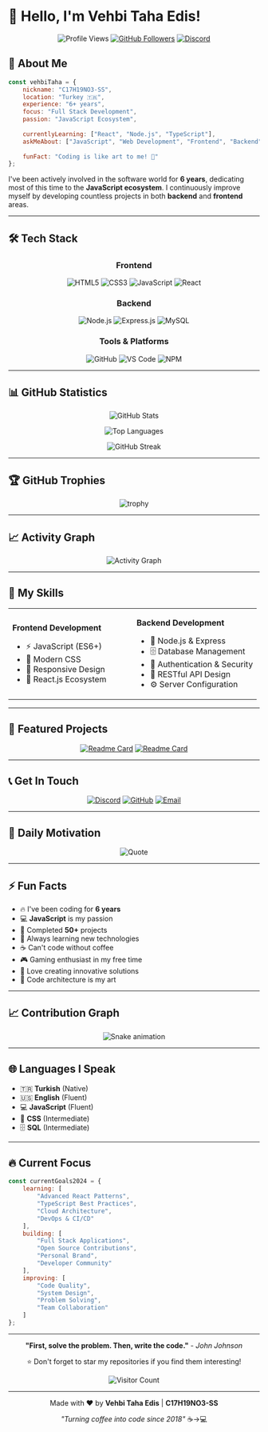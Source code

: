 # 👋 Hello, I'm Vehbi Taha Edis!

<div align="center">
  
  ![Profile Views](https://komarev.com/ghpvc/?username=c17h19no3-ss&color=blueviolet&style=flat-square&label=Profile+Views)
  [![GitHub Followers](https://img.shields.io/github/followers/c17h19no3-ss?style=social)](https://github.com/c17h19no3-ss)
  [![Discord](https://img.shields.io/badge/Discord-C17H19NO3_SS-7289da?style=flat-square&logo=discord&logoColor=white)](https://discordapp.com/users/885968419101474846)

</div>

## 🚀 About Me

```javascript
const vehbiTaha = {
    nickname: "C17H19NO3-SS",
    location: "Turkey 🇹🇷",
    experience: "6+ years",
    focus: "Full Stack Development",
    passion: "JavaScript Ecosystem",
    
    currentlyLearning: ["React", "Node.js", "TypeScript"],
    askMeAbout: ["JavaScript", "Web Development", "Frontend", "Backend"],
    
    funFact: "Coding is like art to me! 🎨"
};
```

I've been actively involved in the software world for **6 years**, dedicating most of this time to the **JavaScript ecosystem**. I continuously improve myself by developing countless projects in both **backend** and **frontend** areas.

---

## 🛠️ Tech Stack

<div align="center">

### Frontend
![HTML5](https://img.shields.io/badge/HTML5-E34F26?style=for-the-badge&logo=html5&logoColor=white)
![CSS3](https://img.shields.io/badge/CSS3-1572B6?style=for-the-badge&logo=css3&logoColor=white)
![JavaScript](https://img.shields.io/badge/JavaScript-F7DF1E?style=for-the-badge&logo=javascript&logoColor=black)
![React](https://img.shields.io/badge/React-20232A?style=for-the-badge&logo=react&logoColor=61DAFB)

### Backend
![Node.js](https://img.shields.io/badge/Node.js-43853D?style=for-the-badge&logo=node.js&logoColor=white)
![Express.js](https://img.shields.io/badge/Express.js-404D59?style=for-the-badge)
![MySQL](https://img.shields.io/badge/MySQL-00000F?style=for-the-badge&logo=mysql&logoColor=white)

### Tools & Platforms
![GitHub](https://img.shields.io/badge/GitHub-100000?style=for-the-badge&logo=github&logoColor=white)
![VS Code](https://img.shields.io/badge/VS_Code-0078D4?style=for-the-badge&logo=visual%20studio%20code&logoColor=white)
![NPM](https://img.shields.io/badge/NPM-CB3837?style=for-the-badge&logo=npm&logoColor=white)

</div>

---

## 📊 GitHub Statistics

<div align="center">
  
  ![GitHub Stats](https://github-readme-stats.vercel.app/api?username=c17h19no3-ss&show_icons=true&theme=tokyonight&hide_border=true&bg_color=0D1117)
  
  ![Top Languages](https://github-readme-stats.vercel.app/api/top-langs/?username=c17h19no3-ss&layout=compact&theme=tokyonight&hide_border=true&bg_color=0D1117)
  
  ![GitHub Streak](https://github-readme-streak-stats.herokuapp.com/?user=c17h19no3-ss&theme=tokyonight&hide_border=true&background=0D1117)

</div>

---

## 🏆 GitHub Trophies

<div align="center">
  
  ![trophy](https://github-profile-trophy.vercel.app/?username=c17h19no3-ss&theme=tokyonight&no-frame=true&no-bg=true&row=1&column=7)

</div>

---

## 📈 Activity Graph

<div align="center">
  
  ![Activity Graph](https://github-readme-activity-graph.vercel.app/graph?username=c17h19no3-ss&theme=tokyo-night&hide_border=true&bg_color=0D1117)

</div>

---

## 🎯 My Skills

<table>
<tr>
<td width="50%">

**Frontend Development**
- ⚡ JavaScript (ES6+)
- 🎨 Modern CSS
- 📱 Responsive Design
- 🔧 React.js Ecosystem

</td>
<td width="50%">

**Backend Development**
- 🚀 Node.js & Express
- 🗄️ Database Management
- 🔐 Authentication & Security
- 📡 RESTful API Design
- ⚙️ Server Configuration

</td>
</tr>
</table>

---

## 🌟 Featured Projects

<div align="center">

[![Readme Card](https://github-readme-stats.vercel.app/api/pin/?username=c17h19no3-ss&repo=awesome-project&theme=tokyonight&hide_border=true&bg_color=0D1117)](https://github.com/c17h19no3-ss/awesome-project)
[![Readme Card](https://github-readme-stats.vercel.app/api/pin/?username=c17h19no3-ss&repo=another-project&theme=tokyonight&hide_border=true&bg_color=0D1117)](https://github.com/c17h19no3-ss/another-project)

</div>

---

## 📞 Get In Touch

<div align="center">

[![Discord](https://img.shields.io/badge/Discord-7289DA?style=for-the-badge&logo=discord&logoColor=white)](https://discordapp.com/users/885968419101474846)
[![GitHub](https://img.shields.io/badge/GitHub-100000?style=for-the-badge&logo=github&logoColor=white)](https://github.com/c17h19no3-ss)
[![Email](https://img.shields.io/badge/Email-D14836?style=for-the-badge&logo=gmail&logoColor=white)](mailto:your.email@example.com)

</div>

---

## 💭 Daily Motivation

<div align="center">
  
  ![Quote](https://quotes-github-readme.vercel.app/api?type=horizontal&theme=tokyonight)

</div>

---

## ⚡ Fun Facts

- 🔥 I've been coding for **6 years**
- 💻 **JavaScript** is my passion
- 🎯 Completed **50+** projects
- 🌱 Always learning new technologies
- ☕ Can't code without coffee
- 🎮 Gaming enthusiast in my free time
- 🚀 Love creating innovative solutions
- 🎨 Code architecture is my art

---

## 📈 Contribution Graph

<div align="center">
  
  ![Snake animation](https://github.com/c17h19no3-ss/c17h19no3-ss/blob/output/github-contribution-grid-snake.svg)

</div>

---

## 🌐 Languages I Speak

- 🇹🇷 **Turkish** (Native)
- 🇺🇸 **English** (Fluent)
- 💻 **JavaScript** (Fluent)
- 🎨 **CSS** (Intermediate)
- 🗄️ **SQL** (Intermediate)

---

## 🔥 Current Focus

```javascript
const currentGoals2024 = {
    learning: [
        "Advanced React Patterns",
        "TypeScript Best Practices",
        "Cloud Architecture",
        "DevOps & CI/CD"
    ],
    building: [
        "Full Stack Applications",
        "Open Source Contributions",
        "Personal Brand",
        "Developer Community"
    ],
    improving: [
        "Code Quality",
        "System Design",
        "Problem Solving",
        "Team Collaboration"
    ]
};
```

---

<div align="center">
  
  **"First, solve the problem. Then, write the code."** - *John Johnson*
  
  ⭐ Don't forget to star my repositories if you find them interesting!
  
  ![Visitor Count](https://profile-counter.glitch.me/c17h19no3-ss/count.svg)

</div>

---

<div align="center">
  
  Made with ❤️ by **Vehbi Taha Edis** | **C17H19NO3-SS**
  
  *"Turning coffee into code since 2018"* ☕️→💻

</div>
